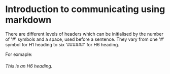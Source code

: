 # Introduction to communicating using markdown
There are different levels of headers which can be initialised by the number of '#' symbols and a space, used before a sentence.
They vary from one '#' symbol for H1 heading to six '######' for H6 heading.

For exmaple: 
###### This is an H6 heading.
